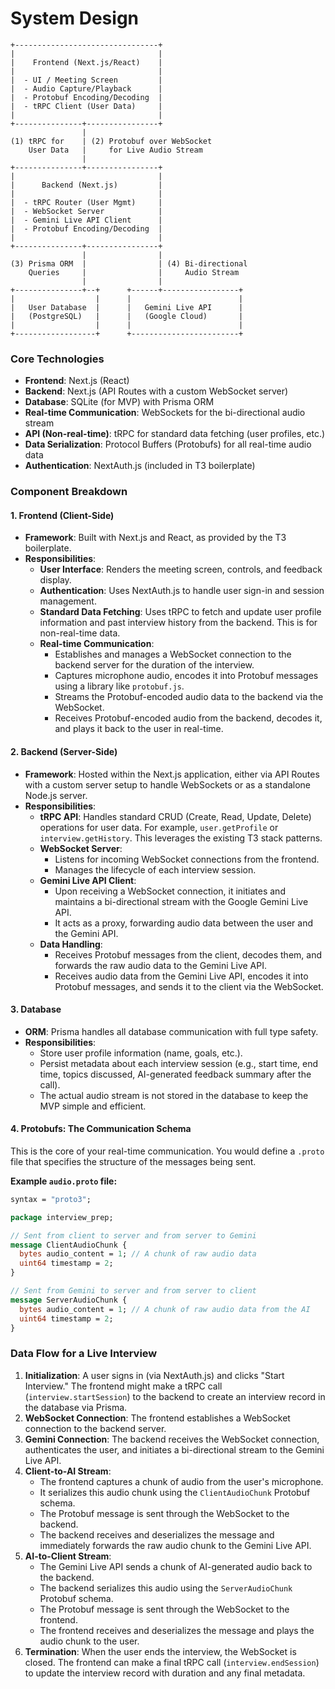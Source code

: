 # System Design

```
+--------------------------------+
|                                |
|    Frontend (Next.js/React)    |
|                                |
|  - UI / Meeting Screen         |
|  - Audio Capture/Playback      |
|  - Protobuf Encoding/Decoding  |
|  - tRPC Client (User Data)     |
|                                |
+---------------+----------------+
                |
(1) tRPC for    | (2) Protobuf over WebSocket
    User Data   |     for Live Audio Stream
                |
+---------------+----------------+
|                                |
|      Backend (Next.js)         |
|                                |
|  - tRPC Router (User Mgmt)     |
|  - WebSocket Server            |
|  - Gemini Live API Client      |
|  - Protobuf Encoding/Decoding  |
|                                |
+---------------+----------------+
                |                |
(3) Prisma ORM  |                | (4) Bi-directional
    Queries     |                |     Audio Stream
                |                |
+---------------+--+      +------+-----------------+
|                  |      |                        |
|   User Database  |      |   Gemini Live API      |
|   (PostgreSQL)   |      |   (Google Cloud)       |
|                  |      |                        |
+------------------+      +------------------------+
```

### **Core Technologies**

- **Frontend**: Next.js (React)
- **Backend**: Next.js (API Routes with a custom WebSocket server)
- **Database**: SQLite (for MVP) with Prisma ORM
- **Real-time Communication**: WebSockets for the bi-directional audio stream
- **API (Non-real-time)**: tRPC for standard data fetching (user profiles, etc.)
- **Data Serialization**: Protocol Buffers (Protobufs) for all real-time audio data
- **Authentication**: NextAuth.js (included in T3 boilerplate)

### **Component Breakdown**

#### **1. Frontend (Client-Side)**

- **Framework**: Built with Next.js and React, as provided by the T3 boilerplate.
- **Responsibilities**:
  - **User Interface**: Renders the meeting screen, controls, and feedback display.
  - **Authentication**: Uses NextAuth.js to handle user sign-in and session management.
  - **Standard Data Fetching**: Uses tRPC to fetch and update user profile information and past interview history from the backend. This is for non-real-time data.
  - **Real-time Communication**:
    - Establishes and manages a WebSocket connection to the backend server for the duration of the interview.
    - Captures microphone audio, encodes it into Protobuf messages using a library like `protobuf.js`.
    - Streams the Protobuf-encoded audio data to the backend via the WebSocket.
    - Receives Protobuf-encoded audio from the backend, decodes it, and plays it back to the user in real-time.

#### **2. Backend (Server-Side)**

- **Framework**: Hosted within the Next.js application, either via API Routes with a custom server setup to handle WebSockets or as a standalone Node.js server.
- **Responsibilities**:
  - **tRPC API**: Handles standard CRUD (Create, Read, Update, Delete) operations for user data. For example, `user.getProfile` or `interview.getHistory`. This leverages the existing T3 stack patterns.
  - **WebSocket Server**:
    - Listens for incoming WebSocket connections from the frontend.
    - Manages the lifecycle of each interview session.
  - **Gemini Live API Client**:
    - Upon receiving a WebSocket connection, it initiates and maintains a bi-directional stream with the Google Gemini Live API.
    - It acts as a proxy, forwarding audio data between the user and the Gemini API.
  - **Data Handling**:
    - Receives Protobuf messages from the client, decodes them, and forwards the raw audio data to the Gemini Live API.
    - Receives audio data from the Gemini Live API, encodes it into Protobuf messages, and sends it to the client via the WebSocket.

#### **3. Database**

- **ORM**: Prisma handles all database communication with full type safety.
- **Responsibilities**:
  - Store user profile information (name, goals, etc.).
  - Persist metadata about each interview session (e.g., start time, end time, topics discussed, AI-generated feedback summary after the call).
  - The actual audio stream is not stored in the database to keep the MVP simple and efficient.

#### **4. Protobufs: The Communication Schema**

This is the core of your real-time communication. You would define a `.proto` file that specifies the structure of the messages being sent.

**Example `audio.proto` file:**

```protobuf
syntax = "proto3";

package interview_prep;

// Sent from client to server and from server to Gemini
message ClientAudioChunk {
  bytes audio_content = 1; // A chunk of raw audio data
  uint64 timestamp = 2;
}

// Sent from Gemini to server and from server to client
message ServerAudioChunk {
  bytes audio_content = 1; // A chunk of raw audio data from the AI
  uint64 timestamp = 2;
}
```

### **Data Flow for a Live Interview**

1.  **Initialization**: A user signs in (via NextAuth.js) and clicks "Start Interview." The frontend might make a tRPC call (`interview.startSession`) to the backend to create an interview record in the database via Prisma.
2.  **WebSocket Connection**: The frontend establishes a WebSocket connection to the backend server.
3.  **Gemini Connection**: The backend receives the WebSocket connection, authenticates the user, and initiates a bi-directional stream to the Gemini Live API.
4.  **Client-to-AI Stream**:
    - The frontend captures a chunk of audio from the user's microphone.
    - It serializes this audio chunk using the `ClientAudioChunk` Protobuf schema.
    - The Protobuf message is sent through the WebSocket to the backend.
    - The backend receives and deserializes the message and immediately forwards the raw audio chunk to the Gemini Live API.
5.  **AI-to-Client Stream**:
    - The Gemini Live API sends a chunk of AI-generated audio back to the backend.
    - The backend serializes this audio using the `ServerAudioChunk` Protobuf schema.
    - The Protobuf message is sent through the WebSocket to the frontend.
    - The frontend receives and deserializes the message and plays the audio chunk to the user.
6.  **Termination**: When the user ends the interview, the WebSocket is closed. The frontend can make a final tRPC call (`interview.endSession`) to update the interview record with duration and any final metadata.
